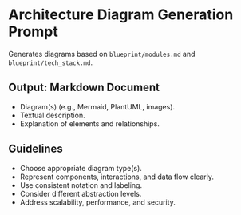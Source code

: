 # Architecture Diagram Generation Prompt

Generates diagrams based on `blueprint/modules.md` and `blueprint/tech_stack.md`.

## Output: Markdown Document

-   Diagram(s) (e.g., Mermaid, PlantUML, images).
-   Textual description.
-   Explanation of elements and relationships.

## Guidelines

-   Choose appropriate diagram type(s).
-   Represent components, interactions, and data flow clearly.
-   Use consistent notation and labeling.
-   Consider different abstraction levels.
-   Address scalability, performance, and security.